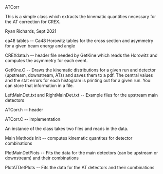 ATCorr

This is a simple class which extracts the kinematic quantities necessary for the AT correction for CREX. 

Ryan Richards, Sept 2021

ca48 tables -- Ca48 Horowitz tables for the cross section and asymmetry for a given beam energy and angle

CREXdata.h -- header file needed by GetKine which reads the Horowitz and computes the asymmetry for each event.

GetKine.C -- Draws the kinematic distributions for a given run and detector (upstream, downstream, ATs) and saves them to a pdf. The central values and the stat errors for each histogram is printing out for a given run. You can store that information in a file. 


LeftMainDet.txt and RightMainDet.txt -- Example files for the upstream main detectors

ATCorr.h -- header 

ATCorr.C -- implementation

An instance of the class takes two files and reads in the data.  

Main Methods
Init -- computes kinematic quantites for detector combinations 

PlotMainDetPlots -- Fits the data for the main detectors (can be upstream or downstream) and their combinations

PlotATDetPlots -- Fits the data for the AT detectors and their combinations
